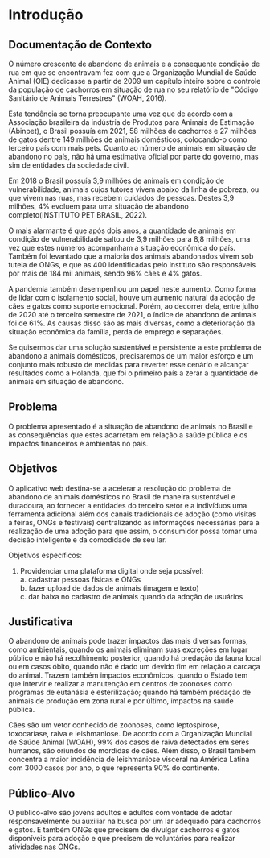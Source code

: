 # Introdução

## Documentação de Contexto

O número crescente de abandono de animais e a consequente condição de rua em que se encontravam fez com que a Organização Mundial de Saúde Animal (OIE) dedicasse a partir de 2009 um capítulo inteiro sobre o controle da população de cachorros em situação de rua no seu relatório de "Código Sanitário de Animais Terrestres" (WOAH, 2016).

Esta tendência se torna preocupante uma vez que de acordo com a Associação brasileira da indústria de Produtos para Animais de Estimação (Abinpet), o Brasil possuía em 2021, 58 milhões de cachorros e 27 milhões de gatos dentre 149 milhões de animais domésticos, colocando-o como terceiro país com mais pets. Quanto ao número de animais em situação de abandono no país, não há uma estimativa oficial por parte do governo, mas sim de entidades da sociedade civil.

Em 2018 o Brasil possuía 3,9 milhões de animais em condição de vulnerabilidade, animais cujos tutores vivem abaixo da linha de pobreza, ou que vivem nas ruas, mas recebem cuidados de pessoas. Destes 3,9 milhões, 4% evoluem para uma situação de abandono completo(INSTITUTO PET BRASIL, 2022).

O mais alarmante é que após dois anos, a quantidade de animais em condição de vulnerabilidade saltou de 3,9 milhões para 8,8 milhões, uma vez que estes números acompanham a situação econômica do país. Também foi levantado que a maioria dos animais abandonados vivem sob tutela de ONGs, e que as 400 identificadas pelo instituto são responsáveis por mais de 184 mil animais, sendo 96% cães e 4% gatos.

A pandemia também desempenhou um papel neste aumento. Como forma de lidar com o isolamento social, houve um aumento natural da adoção de cães e gatos como suporte emocional. Porém, ao decorrer dela, entre julho de 2020 até o terceiro semestre de 2021, o índice de abandono de animais foi de 61%. As causas disso são as mais diversas, como a deterioração da situação econômica da família, perda de emprego e separações.

Se quisermos dar uma solução sustentável e persistente a este problema de abandono a animais domésticos, precisaremos de um maior esforço e um conjunto mais robusto de medidas para reverter esse cenário e alcançar resultados como a Holanda, que foi o primeiro país a zerar a quantidade de animais em situação de abandono.

## Problema

O problema apresentado é a situação de abandono de animais no Brasil e as consequências que estes acarretam em relação a saúde pública e os impactos financeiros e ambientas no país.

## Objetivos

O aplicativo web destina-se a acelerar a resolução do problema de abandono de animais domésticos no Brasil de maneira sustentável e duradoura, ao fornecer a entidades do terceiro setor e a indivíduos uma ferramenta adicional além dos canais tradicionais de adoção (como visitas a feiras, ONGs e festivais) centralizando as informações necessárias para a realização de uma adoção para que assim, o consumidor possa tomar uma decisão inteligente e da comodidade de seu lar.

Objetivos específicos:
1. Providenciar uma plataforma digital onde seja possível: <br>
    a. cadastrar pessoas físicas e ONGs <br>
    b. fazer upload de dados de animais (imagem e texto) <br>
    c. dar baixa no cadastro de animais quando da adoção de usuários


## Justificativa

O abandono de animais pode trazer impactos das mais diversas formas, como ambientais, quando os animais eliminam suas excreções em lugar público e não há recolhimento posterior, quando há predação da fauna local ou em casos óbito, quando não é dado um devido fim em relação a carcaça do animal. Trazem também impactos econômicos, quando o Estado tem que intervir e realizar a manutenção em centros de zoonoses como programas de eutanásia e esterilização; quando há também predação de animais de produção em zona rural e por último, impactos na saúde pública.

Cães são um vetor conhecido de zoonoses, como leptospirose, toxocaríase, raiva e leishmaniose. De acordo com a Organização Mundial de Saúde Animal (WOAH), 99% dos casos de raiva detectados em seres humanos, são oriundos de mordidas de cães. Além disso, o Brasil também concentra a maior incidência de leishmaniose visceral na América Latina com 3000 casos por ano, o que representa 90% do continente.

## Público-Alvo

O público-alvo são jovens adultos e adultos com vontade de adotar responsavelmente ou auxiliar na busca por um lar adequado para cachorros e gatos. E também ONGs que precisem de divulgar cachorros e gatos disponíveis para adoção e que precisem de voluntários para realizar atividades nas ONGs.
